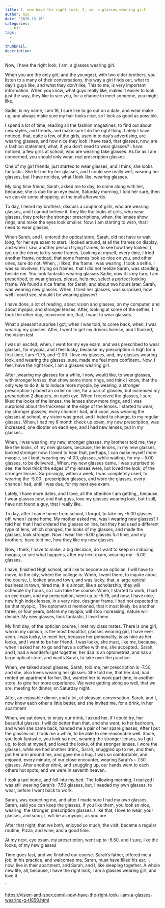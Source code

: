 ```yaml
---
title: I. now have the right look, I, am, a glasses wearing girl
author: nic
date: '2020-10-16'
categories:
  - nic
tags:
  - 
  - 
thumbnail: 
description: 
---
```


Now, I have the right look, I am, a glasses wearing girl.


When you are the only girl, and the youngest, with two older brothers, you listen to a many of their conversations, this way a girl finds out, what to day’s guys like, and what they don’t like, 
This to me, is very important information. 
When you know, what guys really like, makes it easier to look just the way, they like to see you, for a chance to meet someone, you might like.


Sadie, is my name, I am 16, I sure like to go out on a date, and wear make up, and always make sure my hair looks nice, so I look as good as possible.


I spend a lot of time, reading all the fashion magazines, to find out about new styles, and trends, and make sure I do the right thing.
Lately I have noticed, that, quite a few, of the girls, used in to day’s advertising, are wearing glasses, and how nice they look 
I have read, that glasses, now, are a fashion statement, what, if you don’t need to wear glasses?
I have noticed, a few girls at school, who are wearing fake glasses.
As far as I am concerned, you should only wear, real prescription glasses.


One of my girl friends, just started to wear glasses, and I think, she looks fantastic.
She let me try her glasses, and I could see really well, wearing her glasses, but I have no idea, what I look like, wearing glasses.


My long time friend, Sarah, asked me to day, to come along with her, because, she is due for an eye exam, Saturday morning, I told her sure, then we can do some shopping, at the mall afterwards. 


To day, I heard my brothers, discuss a couple of girls, who are wearing glasses, and I cannot believe it, they like the looks of girls, who wear glasses, they prefer the stronger prescriptions, when, the lenses show rings, and make the eyes look smaller.
Now, I am starting to wish, that I need to wear glasses,


When Sarah, and I, entered the optical store, Sarah, did not have to wait long, for her eye exam to start.
I looked around, at all the frames on display, and when I saw, another person trying frames, to see how they looked, I, got up the nerve to try some frames.
Looking at myself, every time, I tried another frame, noticed, that some frames look so nice on you, and other ones, sure do not.
When, ,I liked, the frame I was wearing, I took a selfie.
I was so involved, trying on frames, that I did not realize Sarah, was standing, beside me.
You look fantastic wearing glasses Sadie, now it is my turn,
I am prescribed, to wear glasses, please, help me, select a perfect looking frame.
We found a nice frame, for Sarah, and about two hours later, Sarah, was wearing new glasses.
When, I tried her glasses, was surprised, how well I could see,
should I be wearing glasses?


I have done, a lot of reading, about vision and glasses, on my computer, and about myopia, and stronger lenses.
After, looking at some of the selfies, I took the other day, convinced me, that, I want to wear glasses.


What a pleasant surprise I got, when I was told, to come back,
when, I was wearing my glasses. After, I went to get my drivers license, and I flunked, the vision test


I was all excited, when, I went for my eye exam, and was prescribed to wear glasses, for myopia, and I feel lucky, because my prescription is high for a first time, I am -1.75, and -2.00.
I love my glasses, and, my glasses wearing look, and wearing the glasses, sure, made me feel more confident..
Now, I feel, have the right look, I am a glasses wearing girl.


After ,wearing my glasses for a while, I now, would like, to wear glasses, with stronger lenses, that show some more rings, and think I know, that the only way to do it, is to induce more myopia, by wearing, a stronger prescription
I placed an order on line, for a pair of glasses, but increased my prescription 2 diopters, on each eye.
When I received the glasses, I sure liked the looks of the lenses, the lenses show more rings, and I was surprised about the thickness at the edge of the lenses. 
I started to wear, my stronger glasses, every chance I had, and soon ,was wearing the glasses at school, my vision was great. and I hated to change, to my regular glasses.
When, I had my 6 month check up exam, my new prescription, was increased, one diopter on each eye, and I had new lenses, put in my glasses..


When, I was wearing, my new, stronger glasses, my brothers told me, they like the looks, of my new glasses, because, the lenses, in my new glasses, looked stronger now.
I loved to hear that, perhaps, I can make myself more myopic, so I kept, wearing my -4.00, glasses,.while waiting, for my – 5.00 glasses, to be delivered., 
When, my new glasses came, I was surprised to see, the how thick the edges of my lenses were, but loved the look, of the stronger lenses.
Surprisingly, within a week, I was completely used, to wearing 
the -5.00 , prescription glasses, and wore the glasses, every chance I had, until I was due, for my next eye exam.


Lately, I have more dates, and I love, all the attention I am getting,, because, I wear glasses now, and that guys, love my glasses wearing look, but I still, have not found a guy, that I really like.


To day, after I came home from school, I forgot, to take my -5.00 glasses off, when I came home.
My mother asked me, was I wearing new glasses?
I told her, that I had ordered the glasses on line, but they had used a different type of lens, which changed, the looks of my glasses, and made the glasses, look stronger.
Now I wear the -5.00 glasses full time, and my brothers, have told me, how they like my new glasses.


Now, I think, I have to make, a big decision, do I want to keep on inducing myopia, or see what happens, after my next exam, wearing my – 5.00 glasses.


I have, finished High school, and like to become an optician, I will have to move, to the city, where the college is.
When, I went there, to inquire about the course, I, looked around town, and was lucky, that, a large optical business in town, hired me, 
It is almost, like a scholarship, they will schedule my hours, so I can take the course.
When, I started to work, I had an eye exam, and my prescription, went up to -5.75, and now, I have nice, new high index lenses, in a very nice, designer frame.
I had not expected to be that myopic,. 
The optometrist mentioned, that it most likely, be another three, or four years, before my myopia, will stop increasing, nature will decide.
My new glasses, look fantastic, I love them. 


My first day, of the optician course, I met my class mates.
There is one girl, who in my opinion, is the most beautiful, glasses wearing girl, I have ever seen.
I was lucky, to meet her, because her personality, is as nice as her looks, and I want to be her friend..
I was lucky, she must, like me, because, when I asked her, to go and have a coffee with me, she accepted..
Sarah, and I, had a wonderful get together, her dad is an optometrist, and has a large optical store, and wants Sarah, to take over the practice.


When, we talked about glasses, Sarah, told me, her prescription is -7.50, and she, also loves wearing her glasses.
She told me, that her dad, had rented an apartment for her.
But, wanted her to work part time, in another store, to give her more experience.
We were getting along so well, that we are, meeting for dinner, on Saturday night.


After, an enjoyable dinner, and a lot, of pleasant conversation. Sarah, and I, now know each other a little better, and she invited me, for a drink, in her apartment


When, we sat down, to enjoy our drink, I asked her, if I could try, her beautiful glasses.
I will do better than that, and she went, to her bedroom, and when she came back, handed me a pair of her spare glasses,
After I put the glasses on, I took me a while, to be able to see reasonable well.
Sadie, you look fantastic, you look so nice, wearing the stronger lenses, so I got up, to look at myself, and loved the looks, of the stronger lenses.
I wore the glasses, while we had another drink,, 
Sarah, snuggled up to me, and then, put her arm around me, and gave me a hug.
I was so comfortable, and enjoyed, every minute, of our close encounter, wearing Sarah’s – 7.50 glasses.
After another drink, and snuggling up, our hands went to each others 
hot spots, and we were in seventh heaven.


I took a taxi home, and fell into my bed.
The following morning, I realized I was still wearing Sarah’s -7.50 glasses, but, I needed my own glasses, to wear, before I went back to work.


Sarah, was expecting me, and after I made sure I had my own glasses, Sarah, said you can keep the glasses, if you like them,
you look so nice, wearing, the stronger, prescription glasses.
I like that, I love to wear, your glasses, and soon, I, will be as myopic, as you are.


After that night, that we both, enjoyed so much, the visit, became a regular routine, Pizza, and wine, and a good time.


At my next. eye exam, my prescription, went up to -6.50, and I sure, like the looks, of my new glasses


Time goes fast, and we finished our course. 
Sarah’s father, offered me a job, in his practice, and welcomed me, Sarah, must have filled his ear.
I, now, live in their apartment, and Sarah, and I, like sleeping together.
A whole new life, all, because, I have the right look, I am a glasses wearing girl, and love it.











`

https://vision-and-spex.com/i-now-have-the-right-look-i-am-a-glasses-wearing-g-t1850.html
